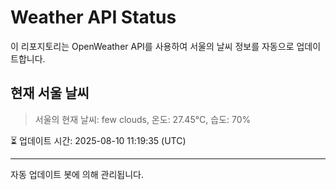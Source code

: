 
# Weather API Status

이 리포지토리는 OpenWeather API를 사용하여 서울의 날씨 정보를 자동으로 업데이트합니다.

## 현재 서울 날씨
> 서울의 현재 날씨: few clouds, 온도: 27.45°C, 습도: 70%

⏳ 업데이트 시간: 2025-08-10 11:19:35 (UTC)

---
자동 업데이트 봇에 의해 관리됩니다.
